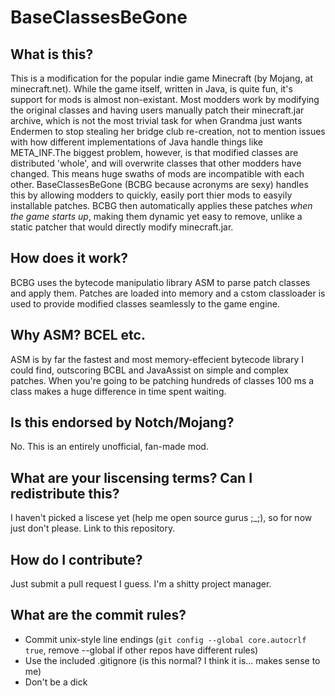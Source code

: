 BaseClassesBeGone
=================

What is this?
-------------

This is a modification for the popular indie game Minecraft (by Mojang, at minecraft.net). While the game itself, written in Java, is quite fun, it's support for mods is almost non-existant. Most modders work by modifying the original classes and having users manually patch their minecraft.jar archive, which is not the most trivial task for when Grandma just wants Endermen to stop stealing her bridge club re-creation, not to mention issues with how different implementations of Java handle things like META_INF.The biggest problem, however, is that modified classes are distributed 'whole', and will overwrite classes that other modders have changed. This means huge swaths of mods are incompatible with each other.
BaseClassesBeGone (BCBG because acronyms are sexy) handles this by allowing modders to quickly, easily port thier mods to easyily installable patches. BCBG then automatically applies these patches *when the game starts up*, making them dynamic yet easy to remove, unlike a static patcher that would directly modify minecraft.jar.

How does it work?
-----------------

BCBG uses the bytecode manipulatio library ASM to parse patch classes and apply them. Patches are loaded into memory and a cstom classloader is used to provide modified classes seamlessly to the game engine.

Why ASM? BCEL etc.
------------------

ASM is by far the fastest and most memory-effecient bytecode library I could find, outscoring BCBL and JavaAssist on simple and complex patches. When you're going to be patching hundreds of classes 100 ms a class makes a huge difference in time spent waiting.

Is this endorsed by Notch/Mojang?
---------------------------------

No. This is an entirely unofficial, fan-made mod.

What are your liscensing terms? Can I redistribute this?
--------------------------------------------------------

I haven't picked a liscese yet (help me open source gurus ;_;), so for now just don't please. Link to this repository.

How do I contribute?
--------------------

Just submit a pull request I guess. I'm a shitty project manager.

What are the commit rules?
--------------------------
- Commit unix-style line endings (`git config --global core.autocrlf true`, remove --global if other repos have different rules)
- Use the included .gitignore (is this normal? I think it is... makes sense to me)
- Don't be a dick